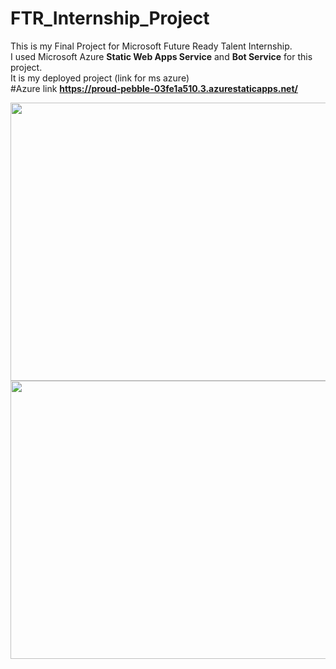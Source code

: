 # FTR_Internship_Project
This is my Final Project for Microsoft Future Ready Talent Internship.
<br>
I used Microsoft Azure <b>Static Web Apps Service</b> and <b>Bot Service</b> for this project.
<br>
It is my deployed project (link for ms azure)
<br>
#Azure link <b> https://proud-pebble-03fe1a510.3.azurestaticapps.net/ </br>


<img src="s1 pb" alt="" width="947" height="445">
<br>
<img src="s2 pb" alt="" width="947" height="445">
